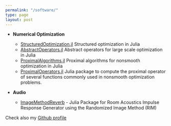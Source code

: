 ```yaml
---
permalink: "/software/"
type: page
layout: post
---
```


* **Numerical Optimization**
	* [StructuredOptimization.jl](https://github.com/kul-forbes/StructuredOptimization.jl) 
    Structured optimization in Julia
	* [AbstractOperators.jl](https://github.com/kul-forbes/AbstractOperators.jl)
	Abstract operators for large scale optimization in Julia
	* [ProximalAlgorithms.jl](https://github.com/kul-forbes/ProximalAlgorithms.jl) 
    Proximal algorithms for nonsmooth optimization in Julia 
	* [ProximalOperators.jl](https://github.com/kul-forbes/ProximalOperators.jl)
	Julia package to compute the proximal operator of several functions commonly used in nonsmooth optimization problems.


* **Audio**
    * [ImageMethodReverb](https://github.com/nantonel/ImageMethodReverb.jl) - 
      Julia Package for Room Acoustics Impulse Response Generator using the Randomized Image Method (RIM)

Check also my [Github profile](https://github.com/nantonel) 
